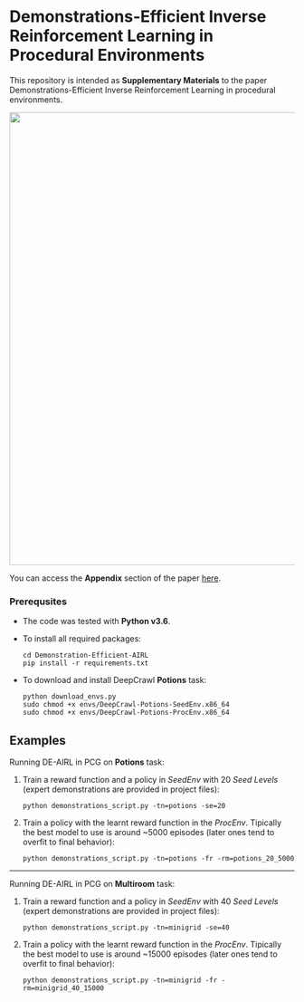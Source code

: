 # Demonstrations-Efficient Inverse Reinforcement Learning in Procedural Environments
This repository is intended as **Supplementary Materials** to the paper Demonstrations-Efficient Inverse Reinforcement Learning in procedural environments.

<p align="center">
    <img src="https://i.imgur.com/1VuJPrd.gifv" width="800">
</p>

You can access the **Appendix** section of the paper [here](Supplementary_Material.pdf).

### Prerequsites

* The code was tested with **Python v3.6**.

* To install all required packages:
    ```
   cd Demonstration-Efficient-AIRL
   pip install -r requirements.txt
    ```  
* To download and install DeepCrawl **Potions** task:
    ```
    python download_envs.py
    sudo chmod +x envs/DeepCrawl-Potions-SeedEnv.x86_64
    sudo chmod +x envs/DeepCrawl-Potions-ProcEnv.x86_64
    ```

## Examples

Running DE-AIRL in PCG on **Potions** task:

1) Train a reward function and a policy in *SeedEnv* with 20 *Seed Levels* 
(expert demonstrations are provided in project files):
    ```
    python demonstrations_script.py -tn=potions -se=20
    ```

2) Train a policy with the learnt reward function in the *ProcEnv*. Tipically
 the best model to use is around ~5000 episodes (later ones tend to overfit to final 
 behavior):
    ```
    python demonstrations_script.py -tn=potions -fr -rm=potions_20_5000
    ```  
------------------------------------------------------------------------

Running DE-AIRL in PCG on **Multiroom** task:

1) Train a reward function and a policy in *SeedEnv* with 40 *Seed Levels* 
(expert demonstrations are provided in project files):
    ``` 
    python demonstrations_script.py -tn=minigrid -se=40
    ```  
2) Train a policy with the learnt reward function in the *ProcEnv*. Tipically the best model 
to use is around ~15000 episodes (later ones tend to overfit to final behavior):
    ```
    python demonstrations_script.py -tn=minigrid -fr -rm=minigrid_40_15000
    ```  










